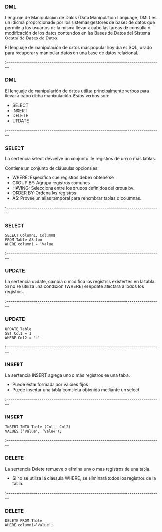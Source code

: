 ### DML

Lenguaje de Manipulación de Datos (Data Manipulation Language, DML) es un idioma proporcionado por los sistemas gestores de bases de datos que permite a los usuarios de la misma
llevar a cabo las tareas de consulta o modificación de los datos contenidos en las Bases de Datos del Sistema Gestor de Bases de Datos.

El lenguaje de manipulación de datos más popular hoy día es SQL, usado para recuperar y manipular datos en una base de datos relacional.

:-------------------------------------------------------------------------------

### DML

El lenguaje de manipulación de datos utiliza principalmente verbos para llevar a cabo dicha manipulación. Estos verbos son:

- SELECT
- INSERT
- DELETE
- UPDATE

:-------------------------------------------------------------------------------

### SELECT

La sentencia select devuelve un conjunto de registros de una o más tablas.

Contiene un conjunto de cláusulas opcionales:

- WHERE: Especifica que registros deben obtenerse
- GROUP BY: Agrupa registros comunes.
- HAVING: Selecciona entre los grupos definidos del group by.
- ORDER BY: Ordena los registros
- AS: Provee un alias temporal para renombrar tablas o columnas.

:-------------------------------------------------------------------------------

### SELECT

```
SELECT Column1, ColumnN
FROM Table AS foo
WHERE column1 = ‘Value’
```

:-------------------------------------------------------------------------------

### UPDATE

La sentencia update, cambia o modifica los registros existentes en la tabla.
Si no se utiliza una condición (WHERE) el update afectará a todos los registros.

:-------------------------------------------------------------------------------

### UPDATE

```
UPDATE Table
SET Col1 = 1
WHERE Col2 = 'a'
```


:-------------------------------------------------------------------------------

### INSERT

La sentencia INSERT agrega uno o más registros en una tabla.

- Puede estar formada por valores fijos
- Puede insertar una tabla completa obtenida mediante un select.

:-------------------------------------------------------------------------------

### INSERT

```
INSERT INTO Table (Col1, Col2)
VALUES (‘Value', ‘Value');
```

:-------------------------------------------------------------------------------

### DELETE

La sentencia Delete  remueve o elimina uno o mas registros de una tabla.

- Si no se utiliza la cláusula WHERE, se eliminará todos los registros de la tabla.


:-------------------------------------------------------------------------------

### DELETE

```
DELETE FROM Table
WHERE column1=‘Value';
```
